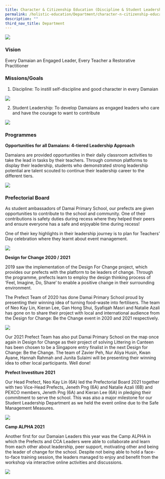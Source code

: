 ```yaml
---
title: Character & Citizenship Education (Discipline & Student Leadership)
permalink: /holistic-education/Department/character-n-citizenship-education-discipline-n-student-leadership
description: ""
third_nav_title: Department
---
```

![](/images/2020%20discipline.png)

### Vision

Every Damaian an Engaged Leader, Every Teacher a Restorative Practitioner   
  

### Missions/Goals

1. Discipline: To instill self-discipline and good character in every Damaian

![](/images/2020%20PSL%201.png)

2. Student Leadership: To develop Damaians as engaged leaders who care and have the courage to want to contribute

![](/images/2020%20PSL%202.png)

### Programmes

**Opportunities for all Damaians: 4-tiered Leadership Approach**  

Damaians are provided opportunities in their daily classroom activities to take the lead in tasks by their teachers. Through common platforms to display their leadership, students who demonstrated strong leadership potential are talent scouted to continue their leadership career to the different tiers.

![](/images/2020%20PSL%203.png)

### Prefectorial Board

As student ambassadors of Damai Primary School, our prefects are given opportunities to contribute to the school and community. One of their contributions is safety duties during recess where they helped their peers and ensure everyone has a safe and enjoyable time during recess!

One of their key highlights in their leadership journey is to plan for Teachers’ Day celebration where they learnt about event management.

![](/images/2020%20PSL%204.png)

**Design for Change 2020 / 2021**

2019 saw the implementation of the Design For Change project, which provides our prefects with the platform to be leaders of change. Through the programme, prefects learn to employ the design thinking process of ‘Feel, Imagine, Do, Share’ to enable a positive change in their surrounding environment.

The Prefect Team of 2020 has done Damai Primary School proud by presenting their winning idea of turning food-waste into fertilisers. The team of Neo Kay Lin, Kieran Lee, Gan Hong Shui, Syafiqah Masri and Natalie Azali has gone on to share their project with local and international audience from the Design for Change: Be the Change event in 2020 and 2021 respectively.

![](/images/2021%2011%2010%20CCE1.jpeg)

Our 2021 Prefect Team has also put Damai Primary School on the map once again in Design for Change as their project of solving Littering in Canteen has been chosen to be a Singapore entry finalist in the next Design for Change: Be the Change. The team of Zavier Peh, Nur Aliya Husin, Kwan Ayane, Hannah Rahmah and Junita Sulaimi will be presenting their winning idea to other local participants. Well done!

  

**Prefect Investiture 2021**

Our Head Prefect, Neo Kay Lin (6A) led the Prefectorial Board 2021 together with two Vice-Head Prefects, Jeneth Png (6A) and Natalie Azali (6B) and PEXCO members, Jeneth Png (6A) and Kieran Lee (6A) in pledging their commitment to serve the school. This was also a major milestone for our Student Leadership Department as we held the event online due to the Safe Management Measures.

![](/images/2021%2011%2010%20CCE2.jpeg)

**Camp ALPHA 2021**  

Another first for our Damaian Leaders this year was the Camp ALPHA in which the Prefects and CCA Leaders were able to collaborate and learn from each other about leadership, peer support, motivating other and being the leader of change for the school. Despite not being able to hold a face-to-face training session, the leaders managed to enjoy and benefit from the workshop via interactive online activities and discussions.

![](/images/2021%2011%2010%20CCE3.png)